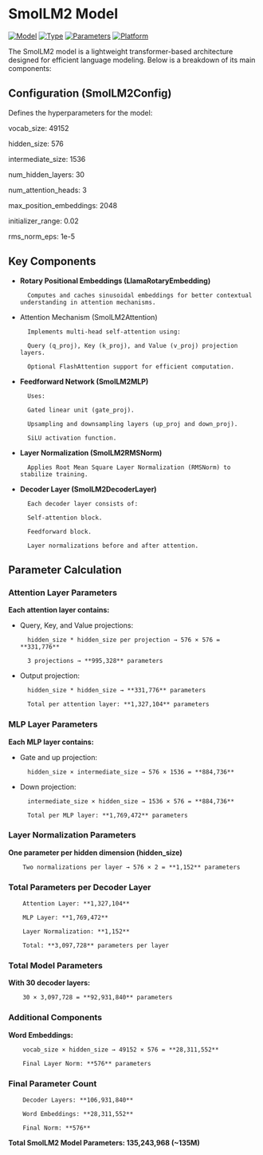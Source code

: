 # SmolLM2 Model

[![Model](https://img.shields.io/badge/Model-SmolLM2-blue)](https://github.com/SOAI_Session13_Assignment)
[![Type](https://img.shields.io/badge/Type-LLM-green)](https://github.com/SOAI_Session13_Assignment)
[![Parameters](https://img.shields.io/badge/Parameters-135M-orange)](https://github.com/SOAI_Session13_Assignment)
[![Platform](https://img.shields.io/badge/Platform-Hugging%20Face-yellow)](https://huggingface.co)

The SmolLM2 model is a lightweight transformer-based architecture designed for efficient language modeling. Below is a breakdown of its main components:

## Configuration (SmolLM2Config)

Defines the hyperparameters for the model:

vocab_size: 49152

hidden_size: 576

intermediate_size: 1536

num_hidden_layers: 30

num_attention_heads: 3

max_position_embeddings: 2048

initializer_range: 0.02

rms_norm_eps: 1e-5

## Key Components

- **Rotary Positional Embeddings (LlamaRotaryEmbedding)**

        Computes and caches sinusoidal embeddings for better contextual understanding in attention mechanisms.

- Attention Mechanism (SmolLM2Attention)

        Implements multi-head self-attention using:

        Query (q_proj), Key (k_proj), and Value (v_proj) projection layers.

        Optional FlashAttention support for efficient computation.

- **Feedforward Network (SmolLM2MLP)**

        Uses:

        Gated linear unit (gate_proj).

        Upsampling and downsampling layers (up_proj and down_proj).

        SiLU activation function.

- **Layer Normalization (SmolLM2RMSNorm)**

        Applies Root Mean Square Layer Normalization (RMSNorm) to stabilize training.

- **Decoder Layer (SmolLM2DecoderLayer)**

        Each decoder layer consists of:

        Self-attention block.

        Feedforward block.

        Layer normalizations before and after attention.

## Parameter Calculation

### Attention Layer Parameters

**Each attention layer contains:**

- Query, Key, and Value projections:

        hidden_size * hidden_size per projection → 576 × 576 = **331,776**

        3 projections → **995,328** parameters

- Output projection:

        hidden_size * hidden_size → **331,776** parameters

        Total per attention layer: **1,327,104** parameters

### MLP Layer Parameters

**Each MLP layer contains:**

- Gate and up projection:

        hidden_size × intermediate_size → 576 × 1536 = **884,736**

- Down projection:

        intermediate_size × hidden_size → 1536 × 576 = **884,736**

        Total per MLP layer: **1,769,472** parameters

### Layer Normalization Parameters

**One parameter per hidden dimension (hidden_size)**

        Two normalizations per layer → 576 × 2 = **1,152** parameters

### Total Parameters per Decoder Layer

        Attention Layer: **1,327,104**

        MLP Layer: **1,769,472**

        Layer Normalization: **1,152**

        Total: **3,097,728** parameters per layer

### Total Model Parameters

**With 30 decoder layers:**

        30 × 3,097,728 = **92,931,840** parameters

### Additional Components

**Word Embeddings:**

        vocab_size × hidden_size → 49152 × 576 = **28,311,552**

        Final Layer Norm: **576** parameters

### Final Parameter Count

        Decoder Layers: **106,931,840**

        Word Embeddings: **28,311,552**

        Final Norm: **576**

**Total SmolLM2 Model Parameters: 135,243,968 (~135M)**


